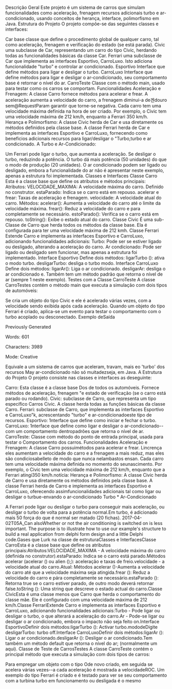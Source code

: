 Descrição Geral Este projeto é um sistema de carros que simulam funcionalidades como aceleração, frenagem recursos adicionais turbo e ar-condicionado, usando conceitos de herança, interface, polimorfismo em Java. Estrutura do Projeto O projeto compõe-se das seguintes classes e interfaces:

Car base classe que define o procedimento global de qualquer carro, tal como aceleração, frenagem e verificação do estado (se está parada). Civic uma subclasse de Car, representando um carro do tipo Civic, herdando todas as funcionalidades básicas da classe Car. Ferrari uma subclasse de Car que implementa as interfaces Esportivo, CarroLuxo. Isto adiciona funcionalidade "turbo" e controlar ar condicionado. Esportivo Interface que define métodos para ligar e desligar o turbo. CarroLuxo Interface que define métodos para ligar e desligar o ar-condicionado, seu comportamento base é retornar o nível do ar. CarroTeste Classe com o método main, usado para testar como os carros se comportam. Funcionalidades Aceleração e Frenagem: A classe Carro fornece métodos para acelerar e frear. A aceleração aumenta a velocidade do carro, a frenagem diminui-a de겐douro sem@RequestParam garantir que torne-se negativa. Cada carro tem uma velocidade máxima definida na hora de ser criado. Por exemplo, o Civic tem uma velocidade máxima de 212 km/h, enquanto a Ferrari 350 km/h. Herança e Polimorfismo: A classe Civic herda de Car e usa diretamente os métodos definidos pela classe base. A classe Ferrari herda de Car e implementa as interfaces Esportivo e CarroLuxo, fornecendo como beneficios adicionais recursos para ligar/desligar o "Turbo,turbo e ar condicionado. A Turbo e Ar-Condicionado:

Um Ferrari pode ligar o turbo, que aumenta a aceleração. Se desligar o turbo, reduzindo a potência. O turbo dá mais potência (50 unidades) do que o modo de produção (20 unidades). O ar condicionado podem ser ligado ou desligado, embora a funcionalidade do ar não é apresentar neste exemplo, apenas a estrutura foi implementada. Classes e Interfaces Classe Carro Esta é a classe base que define os atributos e métodos principais: Atributos: VELOCIDADE_MAXIMA: A velocidade máxima do carro. Definido no construtor. estaParado: Indica se o carro está em repouso. acelerar e frear: Taxas de aceleração e frenagem. velocidade: A velocidade atual do carro. Métodos: acelerar(): Aumenta a velocidade do carro até o limite da velocidade máxima. frear(): Reduz a velocidade do carro e para completamente se necessário. estoParado(): Verifica se o carro está em repouso. toString(): Exibe o estado atual do carro. Classe Civic É uma sub-Classe de Carro que herda todos os métodos da classe base. Ela é configurada para ter uma velocidade máxima de 212 kmh. Classe Ferrari Estende Carro e implementa as interfaces Esportivo e CarroLuxo, adicionando funcionalidades adicionais: Turbo: Pode ser se estiver ligado ou desligado, alterando a aceleração do carro. Ar condicionado: Pode ser ligado ou desligado sem funcionar, mas apenas a estrutura foi implementado. Interface Esportivo Define dois métodos: ligarTurbo (): ativa o modo turbo. desligarTurbo: desliga o turbo modo. Interface CarroLuxo Define dois métodos: ligarAr(): Liga o ar condicionado. desligarAr: desliga o ar condicionado e. Também tem um método padrão que retorna o nível de ar (sempre 1 neste exemplo). Testes com a Classe CarroTeste A classe CarroTestes contém o método main que executa a simulação com dois tipos de automóveis:

Se cria um objeto do tipo Civic e ele é acelerado várias vezes, com a velocidade sendo exibida após cada aceleração. Quando um objeto do tipo Ferrari é criado, aplica-se um evento para testar o comportamento com o turbo acoplado ou desconectado. Exemplo deSaída

Previously Generated

Words: 601

Characters: 3989

Mode: Creative

Equivale a um sistema de carros que aceleram, travam, mais eo 'turbo' dos recursos May ar-condicionado não só muitadezseja, em Java. A Estrutura do Projeto O projeto consiste nas classes e interfaces as deseguinte:

Carro: Esta classe é a classe base Dos de todos os automóveis. Fornece métodos de aceleração, frenagem "e estado de verificação (se o carro está parado ou rodando). Civic: subclasse de Carro, que representa um tipo específico Carros Civic. A classe herda todas as funções básicas da classe Carro. Ferrari: subclasse de Carro, que implementa as interfaces Esportivo e CarroLuxo"k, acrescentando "turbo" e ar-condicionadoeste tipo de recursos. Esportivo: 1nterface que define como iniciar e fechar o turbo. CarroLuxo: 1nterface que define como ligar e desligar o ar-condicionado--com um comportamento dentropadrões que retorna o nível de ar. CarroTeste: Classe com método do ponto de entrada principal, usada para testar o Comportamento dos carros. Funcionalidades Aceleração e Frenagem: A classe Carro possuimétodos para acelerar e frear. Lincrença eles aumentam a velocidade do carro e a frenagem a mais reduz, mas eles são condiciosabelleto de modo que nunca nelambastos ensan. Cada carro tem uma velocidade máxima definida no momento do seunascimento. Por exemplo, o Civic tem uma velocidade máxima de 212 km/h, enquanto que a Ferrari atingi350 km/h.notícia: Herança e Polimorfismo: A classe Civic herda de Carro e usa diretamente os métodos definidos pela classe base. A classe Ferrari herda de Carro e implementa as interfaces Esportivo e CarroLuxo, oferecendo assimfuncionalidades adicionais tal como ligar ou desligar o turbue-envando o ar-condicionado Turbo * Ar-Condicionado

A Ferrari pode ligar ou desligar o turbo para conseguir mais aceleração, ou desligar o turbo de volta para a potência normal.Em turbo, é adicionado mais 50 força do que é normal ser matado (20 fichas). 2017-04-02T05A_Can alsoWhether or not the air conditioning is switched on is less important. The purpose is to illustrate how to use our example's structure to build a real application from delphi form design and a little Delphi code.Gases que Lurk na classe de estruturaClasses e InterfacesClasse CarroEsta é a classe base que define os atributos principais:Atributos:VELOCIDADE_MAXIMA - A velocidade máxima do carro (definida no construtor).estaParado: Indica se o carro está parado.Métodos acelerar (acelerar () ou alien ();): aceleração e taxas de freio.velocidade - a velocidade atual do carro.Atual: Métodos acelerar ()-Aumenta a velocidade do carro até que a velocidade máxima seja atingida.frear (): Reduz a velocidade do carro e pára completamente se necessário.estaParado (): Retorna true se o carro estiver parado, de outro modo deverá retornar false.toString (): Uma string que descreve o estado actual do carro.Classe CivicEsta é uma classe menos que Carro que herda o comportamento do classe mãe. Ele é configurado com uma velocidade máxima de 212 km/h.Classe FerrariExtende Carro e implementa as interfaces Esportivo e CarroLuxo, adicionando funcionalidades adicionais:Turbo - Pode ligar ou desligar o turbo, o que alterará a aceleração do carro.Ar - Pode-se ligar ou desligar o ar condicionado, embora o impacto não seja feito on.Interface EsportivoDefinir dois métodos:ligarTurbo (): Activar turbo.mododeDigite desligarTurbo: turbo off.Interface CarroLuxoDefinir dois métodos:ligarAr (): Ligar o ar condicionado.desligarAr (): Desligar o ar condicionado.Tem também um método default que retorna o nível do ar; (normalmente um aqui). Classe de Teste de CarrosTestes A classe CarroTeste contém o principal método que executa a simulação com dois tipos de carros:

Para empregar um objeto com o tipo Ode novo criado, em seguida se acelera várias vezes--a cada aceleração é mostrada a velocidadeROC. Um exemplo do tipo Ferrari é criado e é testado para ver se seu comportamento com a turbina turbo em funcionamento ou desligada é o mesmo
